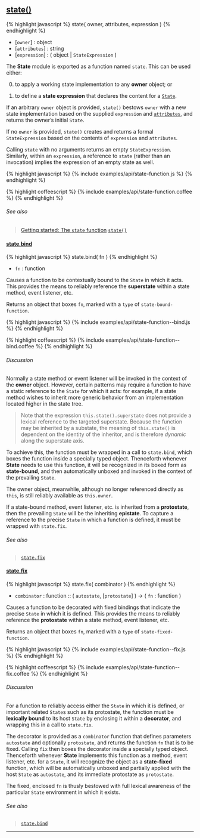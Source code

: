 ## [state()](#state-function)

{% highlight javascript %}
state( owner, attributes, expression )
{% endhighlight %}

* [`owner`] : object
* [`attributes`] : string
* [`expression`] : ( object | `StateExpression` )

The **State** module is exported as a function named `state`. This can be used either:

  0. to apply a working state implementation to any **owner** object; or

  0. to define a **state expression** that declares the content for a [`State`](#state).

If an arbitrary `owner` object is provided, `state()` bestows `owner` with a new state implementation based on the supplied `expression` and [`attributes`](#state--attributes), and returns the owner’s initial `State`.

If no `owner` is provided, `state()` creates and returns a formal `StateExpression` based on the contents of `expression` and `attributes`.

Calling `state` with no arguments returns an empty `StateExpression`. Similarly, within an `expression`, a reference to `state` (rather than an invocation) implies the expression of an empty state as well.

{% highlight javascript %}
{% include examples/api/state-function.js %}
{% endhighlight %}

{% highlight coffeescript %}
{% include examples/api/state-function.coffee %}
{% endhighlight %}

###### See also

> [Getting started: The `state` function](/docs/#getting-started--the-state-function)
> [`state()`](/source/#state-function)


#### [state.bind](#state-function--bind)

{% highlight javascript %}
state.bind( fn )
{% endhighlight %}

* `fn` : function

Causes a function to be contextually bound to the `State` in which it acts. This provides the means to reliably reference the **superstate** within a state method, event listener, etc.

Returns an object that boxes `fn`, marked with a `type` of `state-bound-function`.

{% highlight javascript %}
{% include examples/api/state-function--bind.js %}
{% endhighlight %}

{% highlight coffeescript %}
{% include examples/api/state-function--bind.coffee %}
{% endhighlight %}

###### Discussion

Normally a state method or event listener will be invoked in the context of the **owner** object. However, certain patterns may require a function to have a static reference to the `State` for which it acts: for example, if a state method wishes to inherit more generic behavior from an implementation located higher in the state tree.

> Note that the expression `this.state().superstate` does not provide a lexical reference to the targeted superstate. Because the function may be inherited by a substate, the meaning of `this.state()` is dependent on the identity of the inheritor, and is therefore *dynamic* along the superstate axis.

To achieve this, the function must be wrapped in a call to `state.bind`, which boxes the function inside a specially typed object. Thenceforth whenever **State** needs to use this function, it will be recognized in its boxed form as **state-bound**, and then automatically unboxed and invoked in the context of the prevailing `State`.

The owner object, meanwhile, although no longer referenced directly as `this`, is still reliably available as `this.owner`.

If a state-bound method, event listener, etc. is inherited from a **protostate**, then the prevailing `State` will be the inheriting **epistate**. To capture a reference to the precise `State` in which a function is defined, it must be wrapped with `state.fix`.

###### See also

> [`state.fix`](#state-function--fix)


#### [state.fix](#state-function--fix)

{% highlight javascript %}
state.fix( combinator )
{% endhighlight %}

* `combinator` : function :: ( `autostate`, [`protostate`] ) → ( `fn` : function )

Causes a function to be decorated with fixed bindings that indicate the precise `State` in which it is defined. This provides the means to reliably reference the **protostate** within a state method, event listener, etc.

Returns an object that boxes `fn`, marked with a `type` of `state-fixed-function`.

{% highlight javascript %}
{% include examples/api/state-function--fix.js %}
{% endhighlight %}

{% highlight coffeescript %}
{% include examples/api/state-function--fix.coffee %}
{% endhighlight %}

###### Discussion

For a function to reliably access either the `State` in which it is defined, or important related `State`s such as its protostate, the function must be **lexically bound** to its host `State` by enclosing it within a **decorator**, and wrapping this in a call to `state.fix`.

The decorator is provided as a `combinator` function that defines parameters `autostate` and optionally `protostate`, and returns the function `fn` that is to be fixed. Calling `fix` then boxes the decorator inside a specially typed object. Thenceforth whenever **State** implements this function as a method, event listener, etc. for a `State`, it will recognize the object as a **state-fixed** function, which will be automatically unboxed and partially applied with the host `State` as `autostate`, and its immediate protostate as `protostate`.

The fixed, enclosed `fn` is thusly bestowed with full lexical awareness of the particular `State` environment in which it exists.

###### See also

> [`state.bind`](#state-function--bind)



* * *
